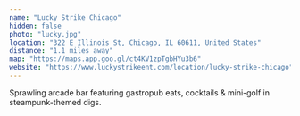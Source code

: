 ```yaml
---
name: "Lucky Strike Chicago"
hidden: false
photo: "lucky.jpg"
location: "322 E Illinois St, Chicago, IL 60611, United States"
distance: "1.1 miles away"
map: "https://maps.app.goo.gl/ct4KV1zpTgbHYu3b6"
website: "https://www.luckystrikeent.com/location/lucky-strike-chicago"
---
```


Sprawling arcade bar featuring gastropub eats, cocktails & mini-golf in steampunk-themed digs.
